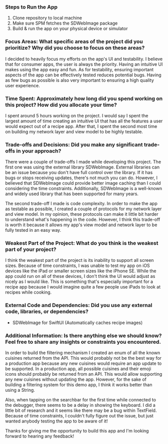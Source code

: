 ### Steps to Run the App
1. Clone repository to local machine
2. Make sure SPM fetches the SDWebImage package
3. Build & run the app on your physical device or simulator

### Focus Areas: What specific areas of the project did you prioritize? Why did you choose to focus on these areas?
I decided to heavily focus my efforts on the app's UI and testability. I believe that for consumer apps, the user is always the priority. Having an intuitive UI makes using the app easy and fun. As for testability, ensuring important aspects of the app can be effectively tested reduces potential bugs. Having as few bugs as possible is also very important to ensuring a high quality user experience.

### Time Spent: Approximately how long did you spend working on this project? How did you allocate your time?
I spent around 5 hours working on the project. I would say I spent the largest amount of time creating an intuitive UI that has all the features a user would expect out of a recipe app. After that, I spent the second most time on building my network layer and view model to be highly testable. 

### Trade-offs and Decisions: Did you make any significant trade-offs in your approach?
There were a couple of trade-offs I made while developing this project. The first one was using the external library SDWebImage. External libraries can be an issue because you don't have full control over the library. If it has bugs or stops receiving updates, there's not much you can do. However, I believed that SDWebImage could provide better image caching than I could considering the time constraints. Additionally, SDWebImage is a well-known and widely used library that has been supported for many years.

The second trade-off I made is code complexity. In order to make the app as testable as possible, I created a couple of protocols for my network layer and view model. In my opinion, these protocols can make it little bit harder to understand what's happening in the code. However, I think this trade-off is worth it because it allows my app's view model and network layer to be fully tested in an easy way.

### Weakest Part of the Project: What do you think is the weakest part of your project?
I think the weakest part of the project is its inability to support all screen sizes. Because of time constraints, I was unable to test my app on iOS devices like the iPad or smaller screen sizes like the iPhone SE. While the app could run on all of these devices, I don't think the UI would adjust as nicely as I would like. This is something that's especially important for a recipe app because I would imagine quite a few people use iPads to look at recipes while cooking.

### External Code and Dependencies: Did you use any external code, libraries, or dependencies?
- SDWebImage for SwiftUI (Automatically caches recipe images)

### Additional Information: Is there anything else we should know? Feel free to share any insights or constraints you encountered.
In order to build the filtering mechanism I created an enum of all the known cuisines returned from the API. This would probably not be the best way for a production app because any new cuisines would require an app update to be supported. In a production app, all possible cuisines and their emoji icons should probably be returned from an API. This would allow supporting any new cuisines without updating the app. However, for the sake of building a filtering system for this demo app, I think it works better than using a String.

Also, when tapping on the searchbar for the first time while connected to the debugger, there seems to be a delay in showing the keyboard. I did a little bit of research and it seems like there may be a bug within TextField. Because of time constraints, I couldn't fully figure out the issue, but just wanted anybody testing the app to be aware of it!

Thanks for giving me the opportunity to build this app and I'm looking forward to hearing any feedback!
